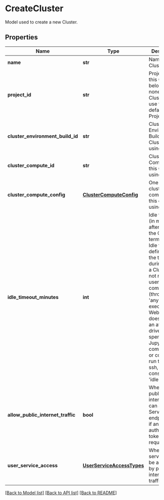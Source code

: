# CreateCluster

Model used to create a new Cluster.
## Properties
Name | Type | Description | Notes
------------ | ------------- | ------------- | -------------
**name** | **str** | Name of this Cluster. | 
**project_id** | **str** | Project that this Cluster belongs to. If none, this Cluster will use the default Project. | [optional] 
**cluster_environment_build_id** | **str** | Cluster Environment Build that this Cluster is using. | 
**cluster_compute_id** | **str** | Cluster Compute that this Cluster is using. | [optional] 
**cluster_compute_config** | [**ClusterComputeConfig**](ClusterComputeConfig.md) | One-off cluster compute that this cluster is using. | [optional] 
**idle_timeout_minutes** | **int** | Idle timeout (in minutes), after which the Cluster is terminated. Idle time is defined as the time during which a Cluster is not running a user command (through &#39;anyscale exec&#39; or the Web UI), and does not have an attached driver. Time spent running Jupyter commands, or commands run through ssh, is still considered &#39;idle&#39;. | [optional] [default to 120]
**allow_public_internet_traffic** | **bool** | Whether public internet traffic can access Serve endpoints or if an authentication token is required. | [optional] [default to False]
**user_service_access** | [**UserServiceAccessTypes**](UserServiceAccessTypes.md) | Whether user service can be accessed by public internet traffic. | [optional] 

[[Back to Model list]](../README.md#documentation-for-models) [[Back to API list]](../README.md#documentation-for-api-endpoints) [[Back to README]](../README.md)



